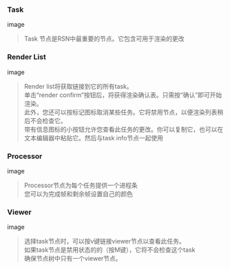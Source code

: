 <!-- panels:start -->

<!-- div:title-panel -->

### Task

<!-- div:left-panel -->

image

<!-- div:right-panel -->

> Task 节点是RSN中最重要的节点。它包含可用于渲染的更改

<!-- panels:end -->

<!-- panels:start -->

<!-- div:title-panel -->

### Render List

<!-- div:left-panel -->

image

<!-- div:right-panel -->

> Render list将获取链接到它的所有task。<br>单击“render confirm”按钮后，将获得渲染确认表。只需按“确认”即可开始渲染。<br>此外，您还可以按标记图标取消某些任务。它将禁用节点，以便渲染列表稍后不会检查它。<br>带有信息图标的小按钮允许您查看此任务的更改。你可以复制它，也可以在文本编辑器中粘贴它。然后与task info节点一起使用

<!-- panels:end -->

<!-- panels:start -->

<!-- div:title-panel -->

### Processor

<!-- div:left-panel -->

image

<!-- div:right-panel -->

> Processor节点为每个任务提供一个进程条<br>您可以为完成帧和剩余帧设置自己的颜色

<!-- panels:end -->

<!-- panels:start -->

<!-- div:title-panel -->

### Viewer

<!-- div:left-panel -->

image

<!-- div:right-panel -->

> 选择task节点时，可以按v键链接viewer节点以查看此任务。<br>如果task节点是禁用状态的的（按M键），它将不会检查这个task<br>确保节点树中只有一个viewer节点。
>

<!-- panels:end -->